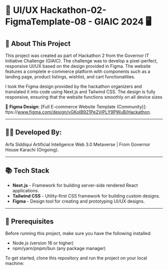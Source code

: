# 🎨 UI/UX Hackathon-02-FigmaTemplate-08 - GIAIC 2024 🖥️

## 🚀 About This Project

This project was created as part of Hackathon 2 from the Governor IT Initiative Challenge (GIAIC). The challenge was to develop a pixel-perfect, responsive UI/UX based on the design provided in Figma. The website features a complete e-commerce platform with components such as a landing page, product listings, wishlist, and cart functionalities.

I took the Figma design provided by the hackathon organizers and translated it into code using Next.js and Tailwind CSS. The design is fully responsive, ensuring that the website functions smoothly on all device sizes

🔗 **Figma Design**:
[Full E-commerce Website Template (Community)]: ttps://www.figma.com/design/vGKoIB921Pe2VjPLY9PWuB/Hackathon.

---

## 👨‍💻 Developed By:
Arfa Siddiqui
Artificial Inteligence Web 3.0 Metaverse | From Governor House Karachi (Ongoing).

---

## 📚 Tech Stack

- **Next.js** - Framework for building server-side rendered React applications.
- **Tailwind CSS** - Utility-first CSS framework for building custom designs.
- **Figma** - Design tool for creating and prototyping UI/UX designs.

---

## 🚧 Prerequisites

Before running this project, make sure you have the following installed:

- Node.js (version 16 or higher)
- npm/yarn/pnpm/bun (any package manager)

To get started, clone this repository and run the project on your local machine:
